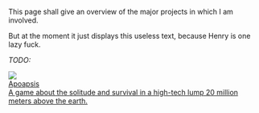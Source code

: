 <!-- 
.. title: Projects
.. slug: projects
.. date: 05/25/2014 04:25:53 PM UTC+02:00
.. tags: 
.. link: 
.. description: 
.. type: text
-->

This page shall give an overview of the major projects in which I am involved.

But at the moment it just displays this useless text, because Henry is one lazy fuck.


*TODO:*

<div>
  <a class="entry-preview" href="apoapsis">
    <img src="/apoapsis.png"/>
    <div class="entry-preview-text">
      <div class="entry-title">Apoapsis</div>
      <div class="entry-description">
        A game about the solitude and survival in a high-tech lump 20 million
        meters above the earth.
      </div>
    </div>
  </a>
</div>
